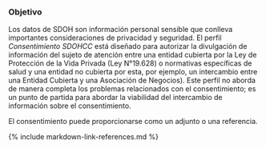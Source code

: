 ### Objetivo

Los datos de SDOH son información personal sensible que conlleva importantes consideraciones de privacidad y seguridad. El perfil *Consentimiento SDOHCC* está diseñado para autorizar la divulgación de información del sujeto de atención entre una entidad cubierta por la Ley de Protección de la Vida Privada (Ley N°19.628) o normativas específicas de salud y una entidad no cubierta por esta, por ejemplo, un intercambio entre una Entidad Cubierta y una Asociación de Negocios). Este perfil no aborda de manera completa los problemas relacionados con el consentimiento; es un punto de partida para abordar la viabilidad del intercambio de información sobre el consentimiento. 

El consentimiento puede proporcionarse como un adjunto o una referencia. 

{% include markdown-link-references.md %}